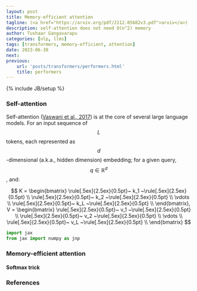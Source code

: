 ```yaml
---
layout: post
title: Memory-efficient attention
tagline: (<a href="https://arxiv.org/pdf/2112.05682v3.pdf">arxiv</a>)
description: self-attention does not need O(n^2) memory
author: Tushaar Gangavarapu
categories: [nlp, llms]
tags: [transformers, memory-efficient, attention]
date: 2023-06-30
next:
previous: 
    url: 'posts/transformers/performers.html'
    title: performers
---
```

{% include JB/setup %}

### Self-attention

Self-attention (<a href="https://arxiv.org/abs/1706.03762">Vaswani et al., 2017</a>) is at the core of several large language models. For an input sequence of $$L$$ tokens, each represented as $$d$$-dimensional (a.k.a., hidden dimension) embedding; for a given query, $$q \in \mathbb{R}^d$$, and:

$$
K = \begin{bmatrix}
\rule[.5ex]{2.5ex}{0.5pt}~ k_1 ~\rule[.5ex]{2.5ex}{0.5pt} \\
\rule[.5ex]{2.5ex}{0.5pt}~ k_2 ~\rule[.5ex]{2.5ex}{0.5pt} \\
\vdots \\
\rule[.5ex]{2.5ex}{0.5pt}~ k_L ~\rule[.5ex]{2.5ex}{0.5pt} \\
\end{bmatrix}, V = \begin{bmatrix}
\rule[.5ex]{2.5ex}{0.5pt}~ v_1 ~\rule[.5ex]{2.5ex}{0.5pt} \\
\rule[.5ex]{2.5ex}{0.5pt}~ v_2 ~\rule[.5ex]{2.5ex}{0.5pt} \\
\vdots \\
\rule[.5ex]{2.5ex}{0.5pt}~ v_L ~\rule[.5ex]{2.5ex}{0.5pt} \\
\end{bmatrix}
$$

```python
import jax
from jax import numpy as jnp
```

### Memory-efficient attention

#### Softmax trick

### References
